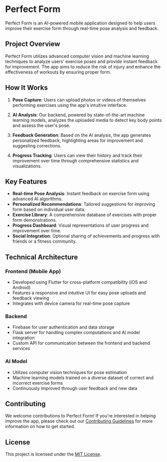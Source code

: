 # Perfect Form

Perfect Form is an AI-powered mobile application designed to help users improve their exercise form through real-time pose analysis and feedback.

## Project Overview

Perfect Form utilizes advanced computer vision and machine learning techniques to analyze users' exercise poses and provide instant feedback for improvement. The app aims to reduce the risk of injury and enhance the effectiveness of workouts by ensuring proper form.

## How It Works

1. **Pose Capture**: Users can upload photos or videos of themselves performing exercises using the app's intuitive interface.

2. **AI Analysis**: Our backend, powered by state-of-the-art machine learning models, analyzes the uploaded media to detect key body points and assess the user's pose.

3. **Feedback Generation**: Based on the AI analysis, the app generates personalized feedback, highlighting areas for improvement and suggesting corrections.

4. **Progress Tracking**: Users can view their history and track their improvement over time through comprehensive statistics and visualizations.

## Key Features

- **Real-time Pose Analysis**: Instant feedback on exercise form using advanced AI algorithms.
- **Personalized Recommendations**: Tailored suggestions for improving form based on individual user data.
- **Exercise Library**: A comprehensive database of exercises with proper form demonstrations.
- **Progress Dashboard**: Visual representations of user progress and improvement over time.
- **Social Integration**: Optional sharing of achievements and progress with friends or a fitness community.

## Technical Architecture

### Frontend (Mobile App)
- Developed using Flutter for cross-platform compatibility (iOS and Android)
- Features a responsive and intuitive UI for easy pose uploads and feedback viewing
- Integrates with device camera for real-time pose capture

### Backend
- Firebase for user authentication and data storage
- Flask server for handling complex computations and AI model integration
- Custom API for communication between the frontend and backend services

### AI Model
- Utilizes computer vision techniques for pose estimation
- Machine learning models trained on a diverse dataset of correct and incorrect exercise forms
- Continuously improved through user feedback and new data

## Contributing

We welcome contributions to Perfect Form! If you're interested in helping improve the app, please check out our [Contributing Guidelines](CONTRIBUTING.md) for more information on how to get started.

## License

This project is licensed under the [MIT License](LICENSE.md).

